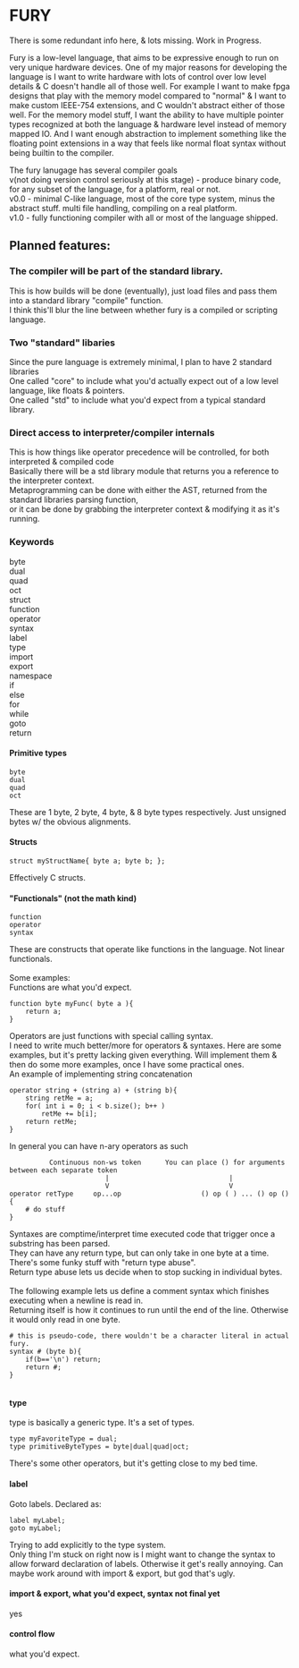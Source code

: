 # FURY

There is some redundant info here, & lots missing. Work in Progress.<br>

Fury is a low-level language, that aims to be expressive enough to run on very unique hardware devices.
One of my major reasons for developing the language is I want to write hardware with lots of control over low level details & C doesn't handle all of those well.
For example I want to make fpga designs that play with the memory model compared to "normal" & I want to make custom IEEE-754 extensions, and C wouldn't abstract either of those well.
For the memory model stuff, I want the ability to have multiple pointer types recognized at both the language & hardware level instead of memory mapped IO.
And I want enough abstraction to implement something like the floating point extensions in a way that feels like normal float syntax without being builtin to the compiler.

The fury lanugage has several compiler goals<br>
v(not doing version control seriously at this stage) - produce binary code, for any subset of the language, for a platform, real or not.<br>
v0.0 - minimal C-like language, most of the core type system, minus the abstract stuff. multi file handling, compiling on a real platform.<br>
v1.0 - fully functioning compiler with all or most of the language shipped.

## Planned features:

### The compiler will be part of the standard library.
This is how builds will be done (eventually), just load files and pass them into a standard library "compile" function.<br>
I think this'll blur the line between whether fury is a compiled or scripting language.<br>

### Two "standard" libaries
Since the pure language is extremely minimal, I plan to have 2 standard libraries<br>
One called "core" to include what you'd actually expect out of a low level language, like floats & pointers.<br>
One called "std" to include what you'd expect from a typical standard library.<br>

### Direct access to interpreter/compiler internals
This is how things like operator precedence will be controlled, for both interpreted & compiled code<br>
Basically there will be a std library module that returns you a reference to the interpreter context.<br>
Metaprogramming can be done with either the AST, returned from the standard libraries parsing function,<br>
or it can be done by grabbing the interpreter context & modifying it as it's running.<br>

### Keywords
byte<br>
dual<br>
quad<br>
oct<br>
struct<br>
function<br>
operator<br>
syntax<br>
label<br>
type<br>
import<br>
export<br>
namespace<br>
if<br>
else<br>
for<br>
while<br>
goto<br>
return<br>

#### Primitive types
    byte
    dual
    quad
    oct
These are 1 byte, 2 byte, 4 byte, & 8 byte types respectively. Just unsigned bytes w/ the obvious alignments.<br>

#### Structs
    struct myStructName{ byte a; byte b; };
Effectively C structs.<br>

#### "Functionals" (not the math kind)
    function
    operator
    syntax
These are constructs that operate like functions in the language. Not linear functionals.<br>
<br>
Some examples:<br>
Functions are what you'd expect.
```
function byte myFunc( byte a ){
    return a;
}
```

Operators are just functions with special calling syntax.<br>
I need to write much better/more for operators & syntaxes. Here are some examples, but it's pretty lacking given everything. Will implement them & then do some more examples, once I have some practical ones.<br>
An example of implementing string concatenation
```
operator string + (string a) + (string b){
    string retMe = a;
    for( int i = 0; i < b.size(); b++ )
        retMe += b[i];
    return retMe;
}
```

In general you can have n-ary operators as such<br>
```
          Continuous non-ws token      You can place () for arguments between each separate token
                        |                              |
                        V                              V
operator retType     op...op                    () op ( ) ... () op () {
    # do stuff
}
```


Syntaxes are comptime/interpret time executed code that trigger once a substring has been parsed.<br>
They can have any return type, but can only take in one byte at a time.<br>
There's some funky stuff with "return type abuse".<br>
Return type abuse lets us decide when to stop sucking in individual bytes.<br>
<br>
The following example lets us define a comment syntax which finishes executing when a newline is read in.<br>
Returning itself is how it continues to run until the end of the line. Otherwise it would only read in one byte.<br>
```
# this is pseudo-code, there wouldn't be a character literal in actual fury.
syntax # (byte b){
    if(b=='\n') return;
    return #;
}


```
#### type
type is basically a generic type. It's a set of types.<br>
```
type myFavoriteType = dual;
type primitiveByteTypes = byte|dual|quad|oct;
```
There's some other operators, but it's getting close to my bed time.<br>

#### label
Goto labels. Declared as:
```
label myLabel;
goto myLabel;
```
Trying to add explicitly to the type system.<br>
Only thing I'm stuck on right now is I might want to change the syntax to allow forward declaration of labels. Otherwise it get's really annoying. Can maybe work around with import & export, but god that's ugly.<br>

#### import & export, what you'd expect, syntax not final yet
yes
#### control flow
what you'd expect.
